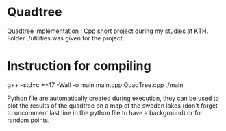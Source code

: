# Quadtree
Quadtree implementation : Cpp short project during my studies at KTH.
Folder ./utilities was given for the project.

# Instruction for compiling
g++ -std=c ++17 -Wall -o main main.cpp QuadTree.cpp
./main

Python file are automatically created during execution, they can be used to plot the results of the quadtree on a map of the sweden lakes (don't forget to uncomment last line in the python file to have a background) or for random points.
